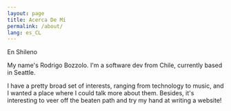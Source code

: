 ```yaml
---
layout: page
title: Acerca De Mí
permalink: /about/
lang: es_CL
---
```


En Shileno

My name's Rodrigo Bozzolo. I'm a software dev from Chile, currently based in Seattle.

I have a pretty broad set of interests, ranging from technology to music, and I wanted a place where I could talk more about them. Besides, it's interesting to veer off the beaten path and try my hand at writing a website!